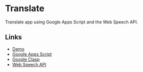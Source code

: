# Translate

Translate app using Google Apps Script and the Web Speech API.

## Links

* [Demo](https://script.google.com/macros/s/AKfycbwwkLxZxXgrp1pf1pAcyctv-COmbKgAyXZCNsVBO_u9hA8Dl8ZD761aleHiPGtIeEd4/exec)
* [Google Apps Script](https://developers.google.com/apps-script)
* [Google Clasp](https://developers.google.com/apps-script/guides/clasp)
* [Web Speech API](https://developer.mozilla.org/en-US/docs/Web/API/Web_Speech_API)

